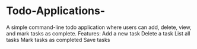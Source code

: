 # Todo-Applications-
A simple command-line todo application where users can add, delete, view, and mark tasks as complete.
Features: 
Add a new task 
Delete a task
List all tasks
Mark tasks as completed
Save tasks 
